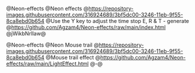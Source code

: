 @Neon-effects
@Neon effects
@https://repository-images.githubusercontent.com/316924689/3bf5dc00-3246-11eb-9f55-8ca8ebd0b654
@Use the Y key to adjust the time stop E, R & T - generate
@https://github.com/Agzam4/Neon-effects/raw/main/index.html
@jWikbNrlIaw@

@Neon-effects
@Neon Mouse trail
@https://repository-images.githubusercontent.com/316924689/3bf5dc00-3246-11eb-9f55-8ca8ebd0b654
@Mouse trail effect
@https://github.com/Agzam4/Neon-effects/raw/main/LightEffect.html
@-@

